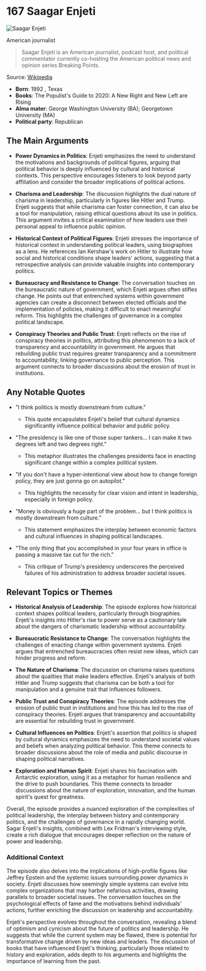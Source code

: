 # 167 Saagar Enjeti


![Saagar Enjeti](https://encrypted-tbn0.gstatic.com/images?q=tbn:ANd9GcSUIDBEmdEljN9gmxsCPAzUJnKgvth747PfydWMPtyd0yqhf91Gt7xufw&s=0)

American journalist

> Saagar Enjeti is an American journalist, podcast host, and political commentator currently co-hosting the American political news and opinion series Breaking Points.

Source: [Wikipedia](https://en.wikipedia.org/wiki/Saagar_Enjeti)

- **Born**: 1992 , Texas
- **Books**: The Populist's Guide to 2020: A New Right and New Left are Rising
- **Alma mater**: George Washington University (BA); Georgetown University (MA)
- **Political party**: Republican


## The Main Arguments

- **Power Dynamics in Politics**: Enjeti emphasizes the need to understand the motivations and backgrounds of political figures, arguing that political behavior is deeply influenced by cultural and historical contexts. This perspective encourages listeners to look beyond party affiliation and consider the broader implications of political actions.

- **Charisma and Leadership**: The discussion highlights the dual nature of charisma in leadership, particularly in figures like Hitler and Trump. Enjeti suggests that while charisma can foster connection, it can also be a tool for manipulation, raising ethical questions about its use in politics. This argument invites a critical examination of how leaders use their personal appeal to influence public opinion.

- **Historical Context of Political Figures**: Enjeti stresses the importance of historical context in understanding political leaders, using biographies as a lens. He references Ian Kershaw's work on Hitler to illustrate how social and historical conditions shape leaders' actions, suggesting that a retrospective analysis can provide valuable insights into contemporary politics.

- **Bureaucracy and Resistance to Change**: The conversation touches on the bureaucratic nature of government, which Enjeti argues often stifles change. He points out that entrenched systems within government agencies can create a disconnect between elected officials and the implementation of policies, making it difficult to enact meaningful reform. This highlights the challenges of governance in a complex political landscape.

- **Conspiracy Theories and Public Trust**: Enjeti reflects on the rise of conspiracy theories in politics, attributing this phenomenon to a lack of transparency and accountability in government. He argues that rebuilding public trust requires greater transparency and a commitment to accountability, linking governance to public perception. This argument connects to broader discussions about the erosion of trust in institutions.

## Any Notable Quotes

- "I think politics is mostly downstream from culture."
  - This quote encapsulates Enjeti's belief that cultural dynamics significantly influence political behavior and public policy.

- "The presidency is like one of those super tankers... I can make it two degrees left and two degrees right."
  - This metaphor illustrates the challenges presidents face in enacting significant change within a complex political system.

- "If you don't have a hyper-intentional view about how to change foreign policy, they are just gonna go on autopilot."
  - This highlights the necessity for clear vision and intent in leadership, especially in foreign policy.

- "Money is obviously a huge part of the problem... but I think politics is mostly downstream from culture."
  - This statement emphasizes the interplay between economic factors and cultural influences in shaping political landscapes.

- "The only thing that you accomplished in your four years in office is passing a massive tax cut for the rich."
  - This critique of Trump's presidency underscores the perceived failures of his administration to address broader societal issues.

## Relevant Topics or Themes

- **Historical Analysis of Leadership**: The episode explores how historical context shapes political leaders, particularly through biographies. Enjeti's insights into Hitler's rise to power serve as a cautionary tale about the dangers of charismatic leadership without accountability.

- **Bureaucratic Resistance to Change**: The conversation highlights the challenges of enacting change within government systems. Enjeti argues that entrenched bureaucracies often resist new ideas, which can hinder progress and reform.

- **The Nature of Charisma**: The discussion on charisma raises questions about the qualities that make leaders effective. Enjeti's analysis of both Hitler and Trump suggests that charisma can be both a tool for manipulation and a genuine trait that influences followers.

- **Public Trust and Conspiracy Theories**: The episode addresses the erosion of public trust in institutions and how this has led to the rise of conspiracy theories. Enjeti argues that transparency and accountability are essential for rebuilding trust in government.

- **Cultural Influences on Politics**: Enjeti's assertion that politics is shaped by cultural dynamics emphasizes the need to understand societal values and beliefs when analyzing political behavior. This theme connects to broader discussions about the role of media and public discourse in shaping political narratives.

- **Exploration and Human Spirit**: Enjeti shares his fascination with Antarctic exploration, using it as a metaphor for human resilience and the drive to push boundaries. This theme connects to broader discussions about the nature of exploration, innovation, and the human spirit's quest for greatness.

Overall, the episode provides a nuanced exploration of the complexities of political leadership, the interplay between history and contemporary politics, and the challenges of governance in a rapidly changing world. Sagar Enjeti's insights, combined with Lex Fridman's interviewing style, create a rich dialogue that encourages deeper reflection on the nature of power and leadership.

### Additional Context

The episode also delves into the implications of high-profile figures like Jeffrey Epstein and the systemic issues surrounding power dynamics in society. Enjeti discusses how seemingly simple systems can evolve into complex organizations that may harbor nefarious activities, drawing parallels to broader societal issues. The conversation touches on the psychological effects of fame and the motivations behind individuals' actions, further enriching the discussion on leadership and accountability.

Enjeti's perspective evolves throughout the conversation, revealing a blend of optimism and cynicism about the future of politics and leadership. He suggests that while the current system may be flawed, there is potential for transformative change driven by new ideas and leaders. The discussion of books that have influenced Enjeti's thinking, particularly those related to history and exploration, adds depth to his arguments and highlights the importance of learning from the past.